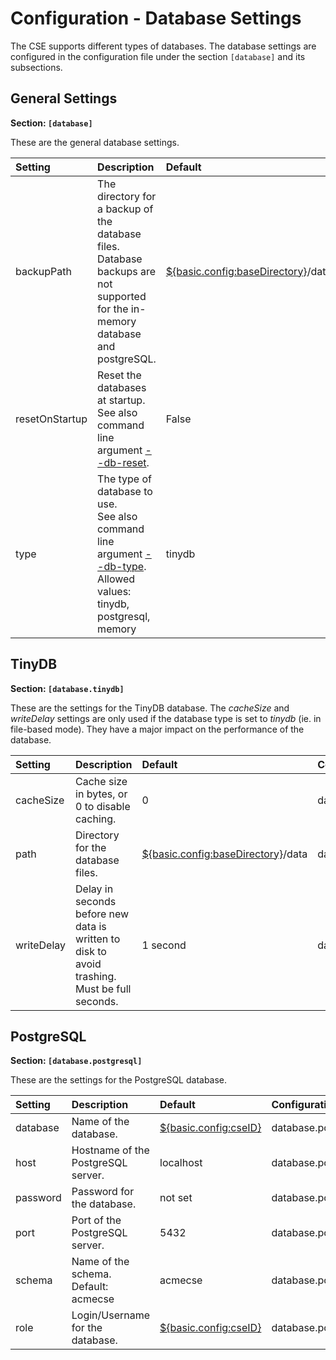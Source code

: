 # Configuration - Database Settings

The CSE supports different types of databases. The database settings are configured in the configuration file under the section `[database]` and its subsections.


##	General Settings

**Section: `[database]`**

These are the general database settings.

| Setting        | Description                                                                                                                                        | Default                                                                                                                     | Configuration Name      |
|:---------------|:---------------------------------------------------------------------------------------------------------------------------------------------------|:----------------------------------------------------------------------------------------------------------------------------|:------------------------|
| backupPath     | The directory for a backup of the database files.<br />Database backups are not supported for the in-memory database and postgreSQL.               | [${basic.config:baseDirectory}](../setup/Configuration-introduction.md#built-in-settings)/data/backup | database.backupPath     |
| resetOnStartup | Reset the databases at startup.<br/>See also command line argument [--db-reset](../setup/Running.md).                                              | False                                                                                                                       | database.resetOnStartup |
| type           | The type of database to use.<br />See also command line argument [--db-type](../Setup/Running.md).<br />Allowed values: tinydb, postgresql, memory | tinydb                                                                                                                      | database.type           |


## TinyDB

**Section: `[database.tinydb]`**

These are the settings for the TinyDB database. The *cacheSize* and *writeDelay* settings are only used if the database type is set to *tinydb* (ie. in file-based mode). They have a major impact on the performance of the database.

| Setting    | Description                                                                                  | Default                                                                                                              | Configuration Name         |
|:-----------|:---------------------------------------------------------------------------------------------|:---------------------------------------------------------------------------------------------------------------------|:---------------------------|
| cacheSize  | Cache size in bytes, or 0 to disable caching.                                                | 0                                                                                                                    | database.tinydb.cacheSize  |
| path       | Directory for the database files.                                                            | [${basic.config:baseDirectory}](../setup/Configuration-introduction.md#built-in-settings)/data | database.tinydb.path       |
| writeDelay | Delay in seconds before new data is written to disk to avoid trashing. Must be full seconds. | 1 second                                                                                                             | database.tinydb.writeDelay |


## PostgreSQL

**Section: `[database.postgresql]`**

These are the settings for the PostgreSQL database. 

| Setting  | Description                              | Default                                                                                 | Configuration Name           |
|:---------|:-----------------------------------------|:----------------------------------------------------------------------------------------|:-----------------------------|
| database | Name of the database.                    | [${basic.config:cseID}](../setup/Configuration-basic.md#basic-configuration) | database.postgresql.database |
| host     | Hostname of the PostgreSQL server.       | localhost                                                                               | database.postgresql.host     |
| password | Password for the database.               | not set                                                                                 | database.postgresql.password |
| port     | Port of the PostgreSQL server.           | 5432                                                                                    | database.postgresql.port     |
| schema   | Name of the schema.<br/>Default: acmecse | acmecse                                                                                 | database.postgresql.schema   |
| role     | Login/Username for the database.         | [${basic.config:cseID}](../setup/Configuration-basic.md#basic-configuration) | database.postgresql.role     |
